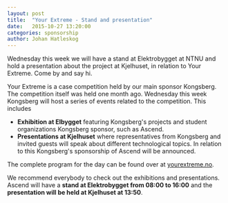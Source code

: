 ```yaml
---
layout: post
title:  "Your Extreme - Stand and presentation"
date:   2015-10-27 13:20:00
categories: sponsorship
author: Johan Hatleskog
---
```

Wednesday this week we will have a stand at Elektrobygget at NTNU and hold a presentation about the project at Kjelhuset, in relation to Your Extreme. Come by and say hi.

Your Extreme is a case competition held by our main sponsor Kongsberg. The competition itself was held one month ago. Wednesday this week Kongsberg will host a series of events related to the competition. This includes

* **Exhibition at Elbygget** featuring Kongsberg's projects and student organizations Kongsberg sponsor, such as Ascend.
* **Presentations at Kjelhuset** where representatives from Kongsberg and invited guests will speak about different technological topics. In relation to this Kongsberg's sponsorship of Ascend will be announced. 

The complete program for the day can be found over at [yourextreme.no](http://yourextreme.no/).

We recommend everybody to check out the exhibitions and presentations. Ascend will have a **stand at Elektrobygget from 08:00 to 16:00** and the **presentation will be held at Kjelhuset at 13:50**.
